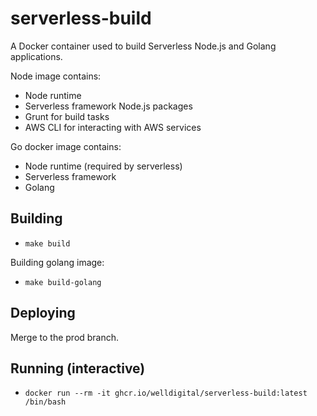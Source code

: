 # serverless-build

A Docker container used to build Serverless Node.js and Golang applications.

Node image contains:

* Node runtime
* Serverless framework Node.js packages
* Grunt for build tasks
* AWS CLI for interacting with AWS services

Go docker image contains:

* Node runtime (required by serverless)
* Serverless framework
* Golang 

## Building

* `make build`

Building golang image:

* `make build-golang`

## Deploying 

Merge to the prod branch.

## Running (interactive)

* `docker run --rm -it ghcr.io/welldigital/serverless-build:latest /bin/bash`
